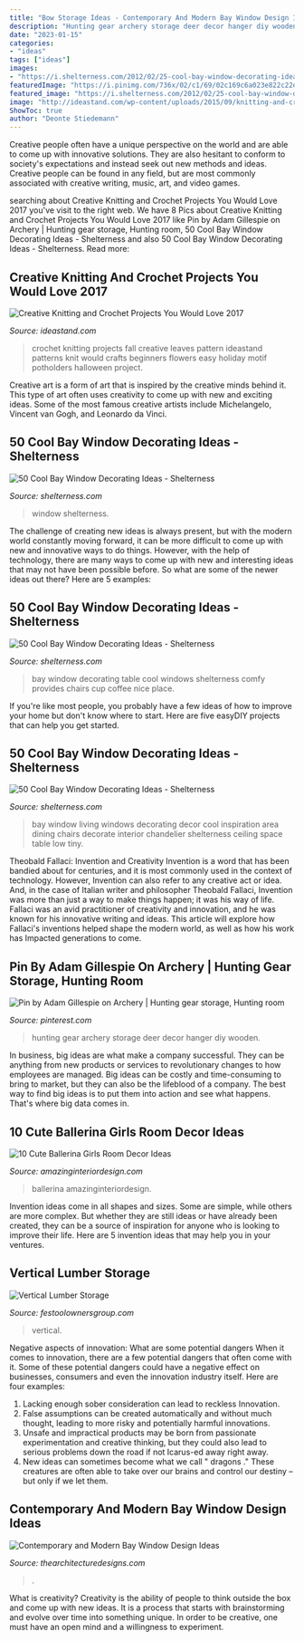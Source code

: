 ```yaml
---
title: "Bow Storage Ideas - Contemporary And Modern Bay Window Design Ideas"
description: "Hunting gear archery storage deer decor hanger diy wooden"
date: "2023-01-15"
categories:
- "ideas"
tags: ["ideas"]
images:
- "https://i.shelterness.com/2012/02/25-cool-bay-window-decorating-ideas-11.jpg"
featuredImage: "https://i.pinimg.com/736x/02/c1/69/02c169c6a023e822c22e7c5292623f5d.jpg"
featured_image: "https://i.shelterness.com/2012/02/25-cool-bay-window-decorating-ideas-11.jpg"
image: "http://ideastand.com/wp-content/uploads/2015/09/knitting-and-crochet-projects/21-knitting-and-crochet-projects.jpg"
ShowToc: true
author: "Deonte Stiedemann"
---
```



Creative people often have a unique perspective on the world and are able to come up with innovative solutions. They are also hesitant to conform to society's expectations and instead seek out new methods and ideas. Creative people can be found in any field, but are most commonly associated with creative writing, music, art, and video games.

	

		
searching about Creative Knitting and Crochet Projects You Would Love 2017 you've visit to the right web. We have 8 Pics about Creative Knitting and Crochet Projects You Would Love 2017 like Pin by Adam Gillespie on Archery | Hunting gear storage, Hunting room, 50 Cool Bay Window Decorating Ideas - Shelterness and also 50 Cool Bay Window Decorating Ideas - Shelterness. Read more:
		
    
## Creative Knitting And Crochet Projects You Would Love 2017

<img loading=lazy src="http://ideastand.com/wp-content/uploads/2015/09/knitting-and-crochet-projects/21-knitting-and-crochet-projects.jpg" onerror="this.onerror=null;this.src='https://tse3.mm.bing.net/th?id=OIP.OlXS3l9LU9aK3DFnafDzZwHaMj&amp;pid=15.1';" alt="Creative Knitting and Crochet Projects You Would Love 2017">

_Source: ideastand.com_

>crochet knitting projects fall creative leaves pattern ideastand patterns knit would crafts beginners flowers easy holiday motif potholders halloween project. 

	

Creative art is a form of art that is inspired by the creative minds behind it. This type of art often uses creativity to come up with new and exciting ideas. Some of the most famous creative artists include Michelangelo, Vincent van Gogh, and Leonardo da Vinci.

    
## 50 Cool Bay Window Decorating Ideas - Shelterness

<img loading=lazy src="https://i.shelterness.com/2012/02/25-cool-bay-window-decorating-ideas-11.jpg" onerror="this.onerror=null;this.src='https://tse2.mm.bing.net/th?id=OIP.Vu87alv-rGSK5cfNtcA44AHaJs&amp;pid=15.1';" alt="50 Cool Bay Window Decorating Ideas - Shelterness">

_Source: shelterness.com_

>window shelterness. 

	

The challenge of creating new ideas is always present, but with the modern world constantly moving forward, it can be more difficult to come up with new and innovative ways to do things. However, with the help of technology, there are many ways to come up with new and interesting ideas that may not have been possible before. So what are some of the newer ideas out there? Here are 5 examples: 

    
## 50 Cool Bay Window Decorating Ideas - Shelterness

<img loading=lazy src="https://i.shelterness.com/bay-window-decorating-ideas-2.jpeg" onerror="this.onerror=null;this.src='https://tse1.mm.bing.net/th?id=OIP.ZAZsWES9ZnzzMKBNYmwesQHaJ4&amp;pid=15.1';" alt="50 Cool Bay Window Decorating Ideas - Shelterness">

_Source: shelterness.com_

>bay window decorating table cool windows shelterness comfy provides chairs cup coffee nice place. 

	

If you're like most people, you probably have a few ideas of how to improve your home but don't know where to start. Here are five easyDIY projects that can help you get started.

    
## 50 Cool Bay Window Decorating Ideas - Shelterness

<img loading=lazy src="https://i.shelterness.com/2012/02/25-cool-bay-window-decorating-ideas-16.jpg" onerror="this.onerror=null;this.src='https://tse1.mm.bing.net/th?id=OIP.qC1fGpg4kFaXeFbxnodjLQAAAA&amp;pid=15.1';" alt="50 Cool Bay Window Decorating Ideas - Shelterness">

_Source: shelterness.com_

>bay window living windows decorating decor cool inspiration area dining chairs decorate interior chandelier shelterness ceiling space table low tiny. 

	

Theobald Fallaci: Invention and Creativity
Invention is a word that has been bandied about for centuries, and it is most commonly used in the context of technology. However, Invention can also refer to any creative act or idea. And, in the case of Italian writer and philosopher Theobald Fallaci, Invention was more than just a way to make things happen; it was his way of life. Fallaci was an avid practitioner of creativity and innovation, and he was known for his innovative writing and ideas. This article will explore how Fallaci's inventions helped shape the modern world, as well as how his work has Impacted generations to come.

    
## Pin By Adam Gillespie On Archery | Hunting Gear Storage, Hunting Room

<img loading=lazy src="https://i.pinimg.com/736x/02/c1/69/02c169c6a023e822c22e7c5292623f5d.jpg" onerror="this.onerror=null;this.src='https://tse2.mm.bing.net/th?id=OIP.JRD32n00v9-FDvDlLZqHmAHaFj&amp;pid=15.1';" alt="Pin by Adam Gillespie on Archery | Hunting gear storage, Hunting room">

_Source: pinterest.com_

>hunting gear archery storage deer decor hanger diy wooden. 

	

In business, big ideas are what make a company successful. They can be anything from new products or services to revolutionary changes to how employees are managed. Big ideas can be costly and time-consuming to bring to market, but they can also be the lifeblood of a company. The best way to find big ideas is to put them into action and see what happens. That's where big data comes in.

    
## 10 Cute Ballerina Girls Room Decor Ideas

<img loading=lazy src="https://www.amazinginteriordesign.com/wp-content/uploads/2017/09/Ballerina-Girls-Room-Decor-1.jpg" onerror="this.onerror=null;this.src='https://tse4.mm.bing.net/th?id=OIP.QNwKX6MwZO_wAaj9imVb-AHaNf&amp;pid=15.1';" alt="10 Cute Ballerina Girls Room Decor Ideas">

_Source: amazinginteriordesign.com_

>ballerina amazinginteriordesign. 

	

Invention ideas come in all shapes and sizes. Some are simple, while others are more complex. But whether they are still ideas or have already been created, they can be a source of inspiration for anyone who is looking to improve their life. Here are 5 invention ideas that may help you in your ventures.

    
## Vertical Lumber Storage

<img loading=lazy src="http://festoolownersgroup.com/CoppermineMain/albums/userpics/normal__1030462.jpg" onerror="this.onerror=null;this.src='https://tse4.mm.bing.net/th?id=OIP.7-SSu0Ps0h95glwM0wws6AHaLI&amp;pid=15.1';" alt="Vertical Lumber Storage">

_Source: festoolownersgroup.com_

>vertical. 

	

Negative aspects of innovation: What are some potential dangers
When it comes to innovation, there are a few potential dangers that often come with it. Some of these potential dangers could have a negative effect on businesses, consumers and even the innovation industry itself. Here are four examples:
1. Lacking enough sober consideration can lead to reckless Innovation.
2. False assumptions can be created automatically and without much thought, leading to more risky and potentially harmful innovations.
3. Unsafe and impractical products may be born from passionate experimentation and creative thinking, but they could also lead to serious problems down the road if not Icarus-ed away right away. 
4. New ideas can sometimes become what we call " dragons ." These creatures are often able to take over our brains and control our destiny – but only if we let them.

    
## Contemporary And Modern Bay Window Design Ideas

<img loading=lazy src="https://thearchitecturedesigns.com/wp-content/uploads/2020/07/modern-bay-window-2-1024x576.jpg" onerror="this.onerror=null;this.src='https://tse2.mm.bing.net/th?id=OIP.QXZ3fx8z_lL8ac2JWyTVqAHaEK&amp;pid=15.1';" alt="Contemporary and Modern Bay Window Design Ideas">

_Source: thearchitecturedesigns.com_

>. 

	

What is creativity?
Creativity is the ability of people to think outside the box and come up with new ideas. It is a process that starts with brainstorming and evolve over time into something unique. In order to be creative, one must have an open mind and a willingness to experiment.

